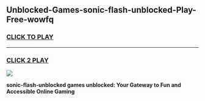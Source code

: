 
## Unblocked-Games-sonic-flash-unblocked-Play-Free-wowfq
<h3>
<a href="https://premium76.site?title=sonic-flash-unblocked&ref=21A">CLICK TO PLAY</a></h3>
<hr>

<h3>
<a href="https://premium76.site?title=sonic-flash-unblocked&ref=21A">CLICK 2 PLAY</a>
  
</h3>

<a href="https://premium76.site?title=sonic-flash-unblocked&ref=21A"><img src="https://clearcache.store/games.png"></a>


**sonic-flash-unblocked games unblocked: Your Gateway to Fun and Accessible Online Gaming**
